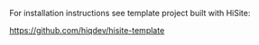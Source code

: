 For installation instructions see template project built with HiSite:

https://github.com/hiqdev/hisite-template
